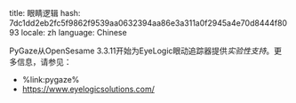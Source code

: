 title: 眼睛逻辑
hash: 7dc1dd2eb2fc5f9862f9539aa0632394aa86e3a311a0f2945a4e70d8444f8093
locale: zh
language: Chinese

PyGaze从OpenSesame 3.3.11开始为EyeLogic眼动追踪器提供*实验性支持*。更多信息，请参见：

- %link:pygaze%
- <https://www.eyelogicsolutions.com/>